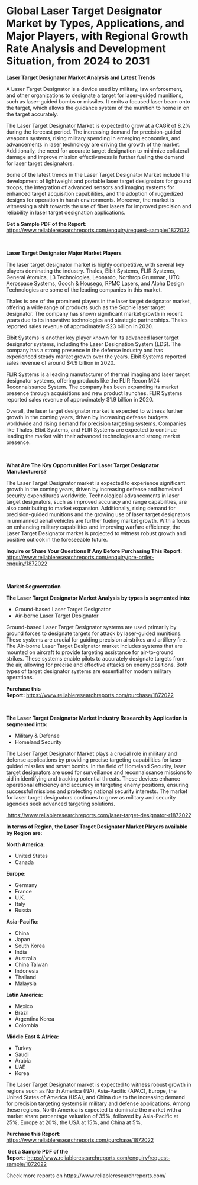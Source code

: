 <p><h1>Global Laser Target Designator Market by Types, Applications, and Major Players, with Regional Growth Rate Analysis and Development Situation, from 2024 to 2031</h1></p><p><strong>Laser Target Designator Market Analysis and Latest Trends</strong></p>
<p><p>A Laser Target Designator is a device used by military, law enforcement, and other organizations to designate a target for laser-guided munitions, such as laser-guided bombs or missiles. It emits a focused laser beam onto the target, which allows the guidance system of the munition to home in on the target accurately.</p><p>The Laser Target Designator Market is expected to grow at a CAGR of 8.2% during the forecast period. The increasing demand for precision-guided weapons systems, rising military spending in emerging economies, and advancements in laser technology are driving the growth of the market. Additionally, the need for accurate target designation to minimize collateral damage and improve mission effectiveness is further fueling the demand for laser target designators.</p><p>Some of the latest trends in the Laser Target Designator Market include the development of lightweight and portable laser target designators for ground troops, the integration of advanced sensors and imaging systems for enhanced target acquisition capabilities, and the adoption of ruggedized designs for operation in harsh environments. Moreover, the market is witnessing a shift towards the use of fiber lasers for improved precision and reliability in laser target designation applications.</p></p>
<p><strong>Get a Sample PDF of the Report:&nbsp;</strong> <a href="https://www.reliableresearchreports.com/enquiry/request-sample/1872022">https://www.reliableresearchreports.com/enquiry/request-sample/1872022</a></p>
<p>&nbsp;</p>
<p><strong>Laser Target Designator Major Market Players</strong></p>
<p><p>The laser target designator market is highly competitive, with several key players dominating the industry. Thales, Elbit Systems, FLIR Systems, General Atomics, L3 Technologies, Leonardo, Northrop Grumman, UTC Aerospace Systems, Gooch & Housego, RPMC Lasers, and Alpha Design Technologies are some of the leading companies in this market.</p><p>Thales is one of the prominent players in the laser target designator market, offering a wide range of products such as the Sophie laser target designator. The company has shown significant market growth in recent years due to its innovative technologies and strategic partnerships. Thales reported sales revenue of approximately $23 billion in 2020.</p><p>Elbit Systems is another key player known for its advanced laser target designator systems, including the Laser Designation System (LDS). The company has a strong presence in the defense industry and has experienced steady market growth over the years. Elbit Systems reported sales revenue of around $4.9 billion in 2020.</p><p>FLIR Systems is a leading manufacturer of thermal imaging and laser target designator systems, offering products like the FLIR Recon M24 Reconnaissance System. The company has been expanding its market presence through acquisitions and new product launches. FLIR Systems reported sales revenue of approximately $1.9 billion in 2020.</p><p>Overall, the laser target designator market is expected to witness further growth in the coming years, driven by increasing defense budgets worldwide and rising demand for precision targeting systems. Companies like Thales, Elbit Systems, and FLIR Systems are expected to continue leading the market with their advanced technologies and strong market presence.</p></p>
<p>&nbsp;</p>
<p><strong>What Are The Key Opportunities For Laser Target Designator Manufacturers?</strong></p>
<p><p>The Laser Target Designator market is expected to experience significant growth in the coming years, driven by increasing defense and homeland security expenditures worldwide. Technological advancements in laser target designators, such as improved accuracy and range capabilities, are also contributing to market expansion. Additionally, rising demand for precision-guided munitions and the growing use of laser target designators in unmanned aerial vehicles are further fueling market growth. With a focus on enhancing military capabilities and improving warfare efficiency, the Laser Target Designator market is projected to witness robust growth and positive outlook in the foreseeable future.</p></p>
<p><strong>Inquire or Share Your Questions If Any Before Purchasing This Report:</strong> <a href="https://www.reliableresearchreports.com/enquiry/pre-order-enquiry/1872022">https://www.reliableresearchreports.com/enquiry/pre-order-enquiry/1872022</a></p>
<p>&nbsp;</p>
<p><strong>Market Segmentation</strong></p>
<p><strong>The Laser Target Designator Market Analysis by types is segmented into:</strong></p>
<p><ul><li>Ground-based Laser Target Designator</li><li>Air-borne Laser Target Designator</li></ul></p>
<p><p>Ground-based Laser Target Designator systems are used primarily by ground forces to designate targets for attack by laser-guided munitions. These systems are crucial for guiding precision airstrikes and artillery fire. The Air-borne Laser Target Designator market includes systems that are mounted on aircraft to provide targeting assistance for air-to-ground strikes. These systems enable pilots to accurately designate targets from the air, allowing for precise and effective attacks on enemy positions. Both types of target designator systems are essential for modern military operations.</p></p>
<p><strong>Purchase this Report:&nbsp;</strong><a href="https://www.reliableresearchreports.com/purchase/1872022">https://www.reliableresearchreports.com/purchase/1872022</a></p>
<p>&nbsp;</p>
<p><strong>The Laser Target Designator Market Industry Research by Application is segmented into:</strong></p>
<p><ul><li>Military & Defense</li><li>Homeland Security</li></ul></p>
<p><p>The Laser Target Designator Market plays a crucial role in military and defense applications by providing precise targeting capabilities for laser-guided missiles and smart bombs. In the field of Homeland Security, laser target designators are used for surveillance and reconnaissance missions to aid in identifying and tracking potential threats. These devices enhance operational efficiency and accuracy in targeting enemy positions, ensuring successful missions and protecting national security interests. The market for laser target designators continues to grow as military and security agencies seek advanced targeting solutions.</p></p>
<p><a href="https://www.reliableresearchreports.com/laser-target-designator-r1872022">&nbsp;https://www.reliableresearchreports.com/laser-target-designator-r1872022</a></p>
<p><strong>In terms of Region, the Laser Target Designator Market Players available by Region are:</strong></p>
<p>
    <p> <strong> North America: </strong>
        <ul>
            <li>United States</li>
            <li>Canada</li>
        </ul>
        </p> 
    <p> <strong> Europe: </strong>
        <ul>
            <li>Germany</li>
            <li>France</li>
            <li>U.K.</li>
            <li>Italy</li>
            <li>Russia</li>
        </ul>
        </p> 
    <p> <strong> Asia-Pacific: </strong>
        <ul>
            <li>China</li>
            <li>Japan</li>
            <li>South Korea</li>
            <li>India</li>
            <li>Australia</li>
            <li>China Taiwan</li>
            <li>Indonesia</li>
            <li>Thailand</li>
            <li>Malaysia</li>
        </ul>
        </p> 
    <p> <strong> Latin America: </strong>
        <ul>
            <li>Mexico</li>
            <li>Brazil</li>
            <li>Argentina Korea</li>
            <li>Colombia</li>
        </ul>
        </p> 
    <p> <strong> Middle East & Africa: </strong>
        <ul>
            <li>Turkey</li>
            <li>Saudi</li>
            <li>Arabia</li>
            <li>UAE</li>
            <li>Korea</li>
        </ul>
    </p>
    </p>
<p><p>The Laser Target Designator market is expected to witness robust growth in regions such as North America (NA), Asia-Pacific (APAC), Europe, the United States of America (USA), and China due to the increasing demand for precision targeting systems in military and defense applications. Among these regions, North America is expected to dominate the market with a market share percentage valuation of 35%, followed by Asia-Pacific at 25%, Europe at 20%, the USA at 15%, and China at 5%.</p></p>
<p><strong>Purchase this Report: </strong><a href="https://www.reliableresearchreports.com/purchase/1872022">https://www.reliableresearchreports.com/purchase/1872022</a></p>
<p>&nbsp;<strong>Get a Sample PDF of the Report:&nbsp;&nbsp;</strong><a href="https://www.reliableresearchreports.com/enquiry/request-sample/1872022">https://www.reliableresearchreports.com/enquiry/request-sample/1872022</a></p>
<p><strong></strong></p>
<p>Check more reports on https://www.reliableresearchreports.com/</p>
